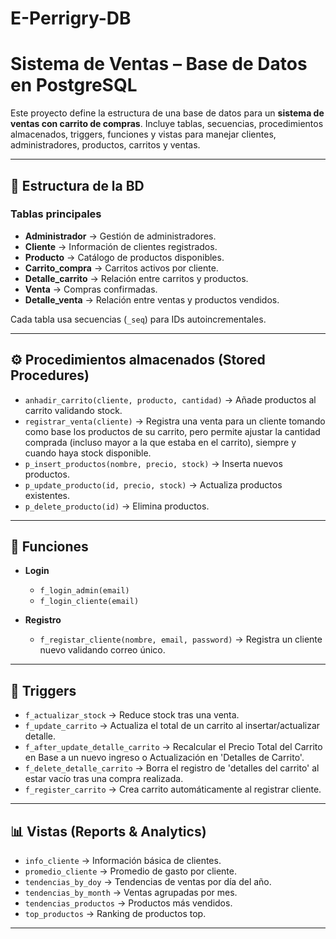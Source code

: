# E-Perrigry-DB

# Sistema de Ventas – Base de Datos en PostgreSQL

Este proyecto define la estructura de una base de datos para un **sistema de ventas con carrito de compras**. Incluye tablas, secuencias, procedimientos almacenados, triggers, funciones y vistas para manejar clientes, administradores, productos, carritos y ventas.

---

## 📂 Estructura de la BD

### Tablas principales

* **Administrador** → Gestión de administradores.
* **Cliente** → Información de clientes registrados.
* **Producto** → Catálogo de productos disponibles.
* **Carrito_compra** → Carritos activos por cliente.
* **Detalle_carrito** → Relación entre carritos y productos.
* **Venta** → Compras confirmadas.
* **Detalle_venta** → Relación entre ventas y productos vendidos.

Cada tabla usa secuencias (`_seq`) para IDs autoincrementales.

---

## ⚙️ Procedimientos almacenados (Stored Procedures)

* `anhadir_carrito(cliente, producto, cantidad)` → Añade productos al carrito validando stock.
* `registrar_venta(cliente)` → Registra una venta para un cliente tomando como base los productos de su carrito, pero permite ajustar la cantidad comprada (incluso mayor a la que estaba en el carrito), siempre y cuando haya stock disponible.
* `p_insert_productos(nombre, precio, stock)` → Inserta nuevos productos.
* `p_update_producto(id, precio, stock)` → Actualiza productos existentes.
* `p_delete_producto(id)` → Elimina productos.

---

## 🧩 Funciones

* **Login**

  * `f_login_admin(email)`
  * `f_login_cliente(email)`
* **Registro**

  * `f_registar_cliente(nombre, email, password)` → Registra un cliente nuevo validando correo único.

---

## 🔄 Triggers

* `f_actualizar_stock` → Reduce stock tras una venta.
* `f_update_carrito` → Actualiza el total de un carrito al insertar/actualizar detalle.
* `f_after_update_detalle_carrito` → Recalcular el Precio Total del Carrito en Base a un nuevo ingreso o Actualización en 'Detalles de Carrito'.
* `f_delete_detalle_carrito` → Borra el registro de 'detalles del carrito' al estar vacío tras una compra realizada.
* `f_register_carrito` → Crea carrito automáticamente al registrar cliente.

---

## 📊 Vistas (Reports & Analytics)

* `info_cliente` → Información básica de clientes.
* `promedio_cliente` → Promedio de gasto por cliente.
* `tendencias_by_doy` → Tendencias de ventas por día del año.
* `tendencias_by_month` → Ventas agrupadas por mes.
* `tendencias_productos` → Productos más vendidos.
* `top_productos` → Ranking de productos top.

---



